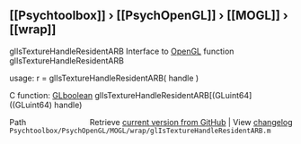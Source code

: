 ## [[Psychtoolbox]] &#8250; [[PsychOpenGL]] &#8250; [[MOGL]] &#8250; [[wrap]]

glIsTextureHandleResidentARB  Interface to [OpenGL](OpenGL) function glIsTextureHandleResidentARB  
  
usage:  r = glIsTextureHandleResidentARB( handle )  
  
C function:  [GLboolean](GLboolean) glIsTextureHandleResidentARB[(GLuint64]((GLuint64) handle)  




<div class="code_header" style="text-align:right;">
  <span style="float:left;">Path&nbsp;&nbsp;</span> <span class="counter">Retrieve <a href=
  "https://raw.github.com/Psychtoolbox-3/Psychtoolbox-3/beta/Psychtoolbox/PsychOpenGL/MOGL/wrap/glIsTextureHandleResidentARB.m">current version from GitHub</a> | View <a href=
  "https://github.com/Psychtoolbox-3/Psychtoolbox-3/commits/beta/Psychtoolbox/PsychOpenGL/MOGL/wrap/glIsTextureHandleResidentARB.m">changelog</a></span>
</div>
<div class="code">
  <code>Psychtoolbox/PsychOpenGL/MOGL/wrap/glIsTextureHandleResidentARB.m</code>
</div>

